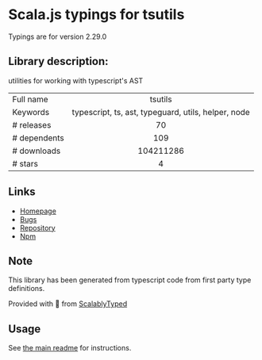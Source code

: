 
# Scala.js typings for tsutils

Typings are for version 2.29.0

## Library description:
utilities for working with typescript's AST

|                    |                 |
| ------------------ | :-------------: |
| Full name          | tsutils |
| Keywords           | typescript, ts, ast, typeguard, utils, helper, node |
| # releases         | 70 |
| # dependents       | 109 |
| # downloads        | 104211286 |
| # stars            | 4 |

## Links
- [Homepage](https://github.com/ajafff/tsutils#readme)
- [Bugs](https://github.com/ajafff/tsutils/issues)
- [Repository](https://github.com/ajafff/tsutils)
- [Npm](https://www.npmjs.com/package/tsutils)
    


## Note
This library has been generated from typescript code from first party type definitions.

Provided with :purple_heart: from [ScalablyTyped](https://github.com/oyvindberg/ScalablyTyped)

## Usage
See [the main readme](../../readme.md) for instructions.


